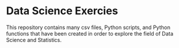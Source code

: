 # Data Science Exercies
This repository contains many csv files, Python scripts, and Python functions that have been created in order to explore the field of Data Science and Statistics.